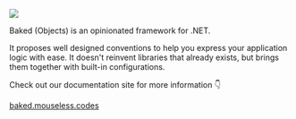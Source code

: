 ![](https://raw.githubusercontent.com/mouseless/baked/main/docs/.theme/public/logo-readme.png)

Baked (Objects) is an opinionated framework for .NET.

It proposes well designed conventions to help you express your application
logic with ease. It doesn't reinvent libraries that already exists, but brings
them together with built-in configurations.

Check out our documentation site for more information :point_down:

[baked.mouseless.codes](https://baked.mouseless.codes)
